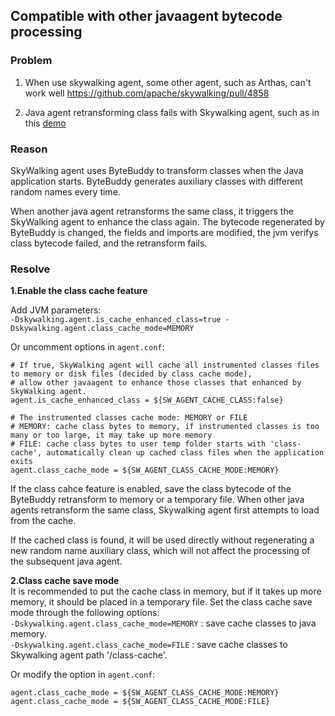 ## Compatible with other javaagent bytecode processing

### Problem
1. When use skywalking agent, some other agent, such as Arthas, can't work well 
https://github.com/apache/skywalking/pull/4858

2. Java agent retransforming class fails with Skywalking agent, such as in this [demo](https://github.com/hengyunabc/skywalking-error-demo)
 
### Reason
SkyWalking agent uses ByteBuddy to transform classes when the Java application starts. 
ByteBuddy generates auxiliary classes with different random names every time. 

When another java agent retransforms the same class, it triggers the SkyWalking agent to enhance the class again. 
The bytecode regenerated by ByteBuddy is changed, the fields and imports are modified, the jvm verifys class bytecode failed, and the retransform fails.


### Resolve

**1.Enable the class cache feature**  

Add JVM parameters:  
`-Dskywalking.agent.is_cache_enhanced_class=true -Dskywalking.agent.class_cache_mode=MEMORY`    

Or uncomment options in `agent.conf`:
  
```
# If true, SkyWalking agent will cache all instrumented classes files to memory or disk files (decided by class cache mode),
# allow other javaagent to enhance those classes that enhanced by SkyWalking agent.
agent.is_cache_enhanced_class = ${SW_AGENT_CACHE_CLASS:false}

# The instrumented classes cache mode: MEMORY or FILE
# MEMORY: cache class bytes to memory, if instrumented classes is too many or too large, it may take up more memory
# FILE: cache class bytes to user temp folder starts with 'class-cache', automatically clean up cached class files when the application exits
agent.class_cache_mode = ${SW_AGENT_CLASS_CACHE_MODE:MEMORY}

```

If the class cahce feature is enabled, save the class bytecode of the ByteBuddy retransform to memory or a temporary file. 
When other java agents retransform the same class, Skywalking agent first attempts to load from the cache.

If the cached class is found, it will be used directly without regenerating a new random name auxiliary class, 
which will not affect the processing of the subsequent java agent.

**2.Class cache save mode**  
It is recommended to put the cache class in memory, but if it takes up more memory, it should be placed in a temporary file. Set the class cache save mode through the following options:  
`-Dskywalking.agent.class_cache_mode=MEMORY` : save cache classes to java memory.    
`-Dskywalking.agent.class_cache_mode=FILE` : save cache classes to Skywalking agent path '/class-cache'.  

Or modify the option in `agent.conf`:
  
`agent.class_cache_mode = ${SW_AGENT_CLASS_CACHE_MODE:MEMORY}`    
`agent.class_cache_mode = ${SW_AGENT_CLASS_CACHE_MODE:FILE}`    
